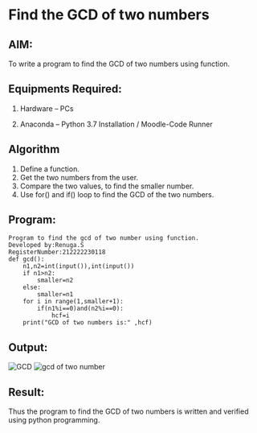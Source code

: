 # Find the GCD of two numbers

## AIM:
To write a program to find the GCD of two numbers using function.

## Equipments Required:

1. Hardware – PCs

2. Anaconda – Python 3.7 Installation / Moodle-Code Runner

## Algorithm
1. Define a function.
2. Get the two numbers from the user.
3. Compare the two values, to find the smaller number.
4. Use for() and if() loop to find the GCD of the two numbers.

## Program:
```
Program to find the gcd of two number using function.
Developed by:Renuga.S 
RegisterNumber:212222230118
def gcd():
    n1,n2=int(input()),int(input())
    if n1>n2:
        smaller=n2
    else:
        smaller=n1
    for i in range(1,smaller+1):
        if(n1%i==0)and(n2%i==0):
            hcf=i
    print("GCD of two numbers is:" ,hcf)

```

## Output:
![GCD](https://user-images.githubusercontent.com/119292258/232194014-12e91f88-a14c-40ae-89e5-a9f66cacb6e4.png)
![gcd of two number](gcd.png)


## Result:
Thus the program to find the GCD of two numbers is written and verified using python programming.
